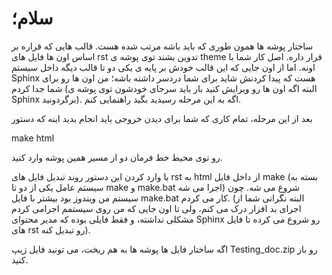 # سلام؛

ساختار پوشه ها همون طوری که باید باشه مرتب شده هست. قالب هایی که قراره بر اساس اون ها فایل های rst تدوین بشند توی پوشه ی  theme قرار داره. اصل کار شما با اونه. اما از اون جایی که این قالب خودش بر پایه ی یکی دو تا قالب دیگه داخل سیستم Sphinx هست که پیدا کردنش شاید برای شما دردسر داشته باشه؛ من اون ها رو برای شما جدا کردم (البته اگه اون ها رو ویرایش کنید باز باید سرجای خودشون توی پوشه ی Sphinx برگردونید). اگه به این مرحله رسیدید بگید راهنمایی کنم. 



بعد از این مرحله، تمام کاری که شما برای دیدن خروجی باید انجام بدید اینه که دستور 

make html

رو توی محیط خط فرمان دو از مسیر همین پوشه وارد کنید.

 با وارد کردن این دستور روند تبدیل فایل های rst به html از داخل فایل make (بسته به سیستم عامل یکی از دو تا make و make.bat اجرا می شه) شروع می شه. چون سیستم من ویندوز بود بیشتر با فایل make.bat کار می کردم. (البته نگرانی شما از اجرای بد افزار درک می کنم، ولی تا اون جایی که من روی سیستمم اجرامی کردم مشکلی نداشته، و فقط فایلی بوده که مدیر محتوای Sphinx رو شروع می کرده تا فایل های rst رو تبدیل کنه).



اگه ساختار فایل ها پوشه ها به هم ریخت، می تونید فایل زیپ Testing_doc.zip رو باز کنید.
